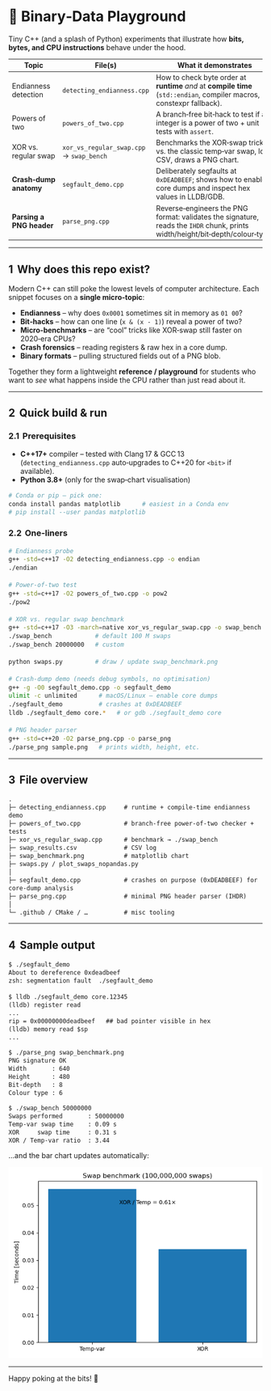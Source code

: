 # 🧩 Binary‑Data Playground  

Tiny C++ (and a splash of Python) experiments that illustrate how **bits, bytes,
and CPU instructions** behave under the hood.

| Topic | File(s) | What it demonstrates |
|-------|---------|----------------------|
| Endianness detection | `detecting_endianness.cpp` | How to check byte order at **runtime** *and* at **compile time** (`std::endian`, compiler macros, constexpr fallback). |
| Powers of two | `powers_of_two.cpp` | A branch‑free bit‑hack to test if an integer is a power of two + unit tests with `assert`. |
| XOR vs. regular swap | `xor_vs_regular_swap.cpp` → `swap_bench` | Benchmarks the XOR‑swap trick vs. the classic temp‑var swap, logs CSV, draws a PNG chart. |
| **Crash‑dump anatomy** | `segfault_demo.cpp` | Deliberately segfaults at `0xDEADBEEF`; shows how to enable core dumps and inspect hex values in LLDB/GDB. |
| **Parsing a PNG header** | `parse_png.cpp` | Reverse‑engineers the PNG format: validates the signature, reads the `IHDR` chunk, prints width/height/bit‑depth/colour‑type. |

---

## 1  Why does this repo exist?
Modern C++ can still poke the lowest levels of computer architecture. Each
snippet focuses on a **single micro‑topic**:

* **Endianness** – why does `0x0001` sometimes sit in memory as `01 00`?  
* **Bit‑hacks** – how can one line (`x & (x ‑ 1)`) reveal a power of two?  
* **Micro‑benchmarks** – are “cool” tricks like XOR‑swap still faster on 2020‑era CPUs?  
* **Crash forensics** – reading registers & raw hex in a core dump.  
* **Binary formats** – pulling structured fields out of a PNG blob.

Together they form a lightweight **reference / playground** for students who
want to *see* what happens inside the CPU rather than just read about it.

---

## 2  Quick build & run

### 2.1  Prerequisites
* **C++17+** compiler – tested with Clang 17 & GCC 13  
  (`detecting_endianness.cpp` auto‑upgrades to C++20 for `<bit>` if available).
* **Python 3.8+** (only for the swap‑chart visualisation)  

```bash
# Conda or pip – pick one:
conda install pandas matplotlib      # easiest in a Conda env
# pip install --user pandas matplotlib
````

### 2.2  One‑liners

```bash
# Endianness probe
g++ -std=c++17 -O2 detecting_endianness.cpp -o endian
./endian

# Power‑of‑two test
g++ -std=c++17 -O2 powers_of_two.cpp -o pow2
./pow2

# XOR vs. regular swap benchmark
g++ -std=c++17 -O3 -march=native xor_vs_regular_swap.cpp -o swap_bench
./swap_bench            # default 100 M swaps
./swap_bench 20000000   # custom

python swaps.py         # draw / update swap_benchmark.png

# Crash‑dump demo (needs debug symbols, no optimisation)
g++ -g -O0 segfault_demo.cpp -o segfault_demo
ulimit -c unlimited      # macOS/Linux – enable core dumps
./segfault_demo          # crashes at 0xDEADBEEF
lldb ./segfault_demo core.*   # or gdb ./segfault_demo core

# PNG header parser
g++ -std=c++20 -O2 parse_png.cpp -o parse_png
./parse_png sample.png   # prints width, height, etc.
```

---

## 3  File overview

```
.
├─ detecting_endianness.cpp     # runtime + compile‑time endianness demo
├─ powers_of_two.cpp            # branch‑free power‑of‑two checker + tests
├─ xor_vs_regular_swap.cpp      # benchmark → ./swap_bench
├─ swap_results.csv             # CSV log
├─ swap_benchmark.png           # matplotlib chart
├─ swaps.py / plot_swaps_nopandas.py
│
├─ segfault_demo.cpp            # crashes on purpose (0xDEADBEEF) for core‑dump analysis
├─ parse_png.cpp                # minimal PNG header parser (IHDR)
│
└─ .github / CMake / …          # misc tooling
```

---

## 4  Sample output

```
$ ./segfault_demo
About to dereference 0xdeadbeef
zsh: segmentation fault  ./segfault_demo

$ lldb ./segfault_demo core.12345
(lldb) register read
...
rip = 0x00000000deadbeef   ## bad pointer visible in hex
(lldb) memory read $sp
...
```

```
$ ./parse_png swap_benchmark.png
PNG signature OK
Width       : 640
Height      : 480
Bit‑depth   : 8
Colour type : 6
```

```
$ ./swap_bench 50000000
Swaps performed       : 50000000
Temp‑var swap time    : 0.09 s
XOR     swap time     : 0.31 s
XOR / Temp‑var ratio  : 3.44
```

…and the bar chart updates automatically:

![swap\_benchmark.png](swap_benchmark.png)

---

Happy poking at the bits! 🎉